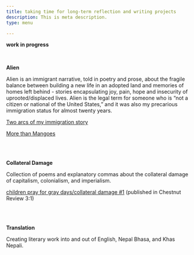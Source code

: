 ```yaml
---
title: taking time for long-term reflection and writing projects
description: This is meta description.
type: menu

---
```

**work in progress**

<br>

**Alien**

Alien is an immigrant narrative, told in poetry and prose, about the fragile balance between building a new life in an adopted land and memories of homes left behind - stories encapsulating joy, pain, hope and insecurity of uprooted/displaced lives. Alien is the legal term for someone who is “not a citizen or national of the United States,” and it was also my precarious immigration status for almost twenty years.

[Two arcs of my immigration story](https://lunaranjit.com/post/two-arcs-of-my-immigration-story/)

[More than Mangoes](https://lunaranjit.com/post/more-than-mangoes/)

<br><br>

**Collateral Damage**

Collection of poems and explanatory commas about the collateral damage of capitalism, colonialism, and imperialism.

[children pray for gray days/collateral damage #1](https://chestnutreview.com/children-pray-on-gray-days/) (published in Chestnut Review 3:1)

<br><br>

**Translation**

Creating literary work into and out of English, Nepal Bhasa, and Khas Nepali.